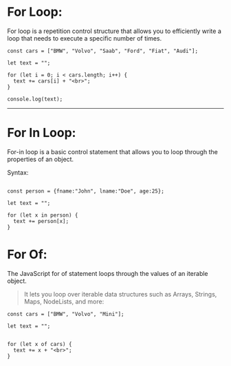
# For Loop:

For loop is a repetition control structure that allows you to efficiently write a loop that needs to execute a specific number of times.

```
const cars = ["BMW", "Volvo", "Saab", "Ford", "Fiat", "Audi"];

let text = "";

for (let i = 0; i < cars.length; i++) {
  text += cars[i] + "<br>";
}

console.log(text);
```

---

# For In Loop:

For-in loop is a basic control statement that allows you to loop through the properties of an object.

Syntax:

```

const person = {fname:"John", lname:"Doe", age:25};

let text = "";

for (let x in person) {
  text += person[x];
}
```

# For Of:

The JavaScript for of statement loops through the values of an iterable object.

> It lets you loop over iterable data structures such as Arrays, Strings, Maps, NodeLists, and more:


```
const cars = ["BMW", "Volvo", "Mini"];

let text = "";


for (let x of cars) {
  text += x + "<br>";
}
```